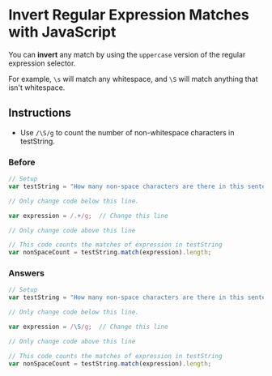# Invert Regular Expression Matches with JavaScript

You can **invert** any match by using the `uppercase` version of
the regular expression selector.

For example, `\s` will match any whitespace, and `\S` will match
anything that isn't whitespace.

## Instructions
 - Use `/\S/g` to count the number of non-whitespace characters in testString.

### Before

```javascript
// Setup
var testString = "How many non-space characters are there in this sentence?";

// Only change code below this line.

var expression = /.+/g;  // Change this line

// Only change code above this line

// This code counts the matches of expression in testString
var nonSpaceCount = testString.match(expression).length;
```

### Answers

```javascript
// Setup
var testString = "How many non-space characters are there in this sentence?";

// Only change code below this line.

var expression = /\S/g;  // Change this line

// Only change code above this line

// This code counts the matches of expression in testString
var nonSpaceCount = testString.match(expression).length;
```
